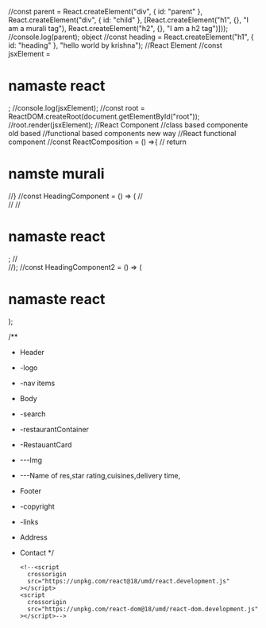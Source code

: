 //const parent = React.createElement("div", { id: "parent" }, React.createElement("div", { id: "child" }, [React.createElement("h1", {}, "I am a murali tag"), React.createElement("h2", {}, "I am a h2 tag")]));
//console.log(parent); object
//const heading = React.createElement("h1", { id: "heading" }, "hello world by krishna");
//React Element
//const jsxElement = <h1 id="heading" className="murali">namaste react</h1>;
//console.log(jsxElement);
//const root = ReactDOM.createRoot(document.getElementById("root"));
//root.render(jsxElement);
//React Component
//class based componente old based
//functional based components new way
//React functional component
//const ReactComposition = () =>{
// return <h1 className="murali">namste murali</h1>
//}
//const HeadingComponent = () => (
// <div id="container">
// <ReactComposition/>
// <h1 className="react">namaste react</h1>;
// </div>
//);
//const HeadingComponent2 = () => (<h1 className="heading">namaste react</h1>);

/\*\*

- Header
- -logo
- -nav items
- Body
- -search
- -restaurantContainer
- -RestauantCard
- ---Img
- ---Name of res,star rating,cuisines,delivery time,
- Footer
- -copyright
- -links
- Address
- Contact
  \*/
  <!--<script>
        const heading = document.createElement("h1");
        heading.innerHTML = "hello world by murali";

        const root = document.getElementById("root");
        root.appendChild(heading);
      </script>-->

      <!--<script
        crossorigin
        src="https://unpkg.com/react@18/umd/react.development.js"
      ></script>
      <script
        crossorigin
        src="https://unpkg.com/react-dom@18/umd/react-dom.development.js"
      ></script>-->
